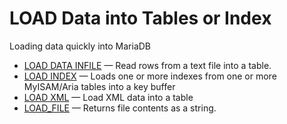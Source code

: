 # LOAD Data into Tables or Index

Loading data quickly into MariaDB

- [LOAD DATA INFILE](/kb/en/library/documentation/sql-statements-structure/sql-statements/data-manipulation/inserting-loading-data/load-data-into-tables-or-index/load-data-infile/) — Read rows from a text file into a table.
- [LOAD INDEX](/sql-statements-structure/sql-statements/data-manipulation/inserting-loading-data/load-data-into-tables-or-index/load-index/) — Loads one or more indexes from one or more MyISAM/Aria tables into a key buffer
- [LOAD XML](/kb/en/library/documentation/sql-statements-structure/sql-statements/data-manipulation/inserting-loading-data/load-data-into-tables-or-index/load-xml/) — Load XML data into a table
- [LOAD_FILE](/built-in-functions/string-functions/load_file/) — Returns file contents as a string.
